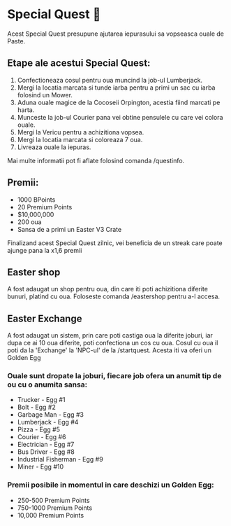 # Special Quest 🐰

Acest Special Quest presupune ajutarea iepurasului sa vopseasca ouale de Paste.

## Etape ale acestui Special Quest:
1. Confectioneaza cosul pentru oua muncind la job-ul Lumberjack.
2. Mergi la locatia marcata si tunde iarba pentru a primi un sac cu iarba folosind un Mower.
3. Aduna ouale magice de la Cocoseii Orpington, acestia fiind marcati pe harta.
4. Munceste la job-ul Courier pana vei obtine pensulele cu care vei colora ouale.
5. Mergi la Vericu pentru a achizitiona vopsea.
6. Mergi la locatia marcata si coloreaza 7 oua.
7. Livreaza ouale la iepuras.

Mai multe informatii pot fi aflate folosind comanda /questinfo.

## Premii:
- 1000 BPoints
- 20 Premium Points
- $10,000,000
- 200 oua
- Sansa de a primi un Easter V3 Crate

Finalizand acest Special Quest zilnic, vei beneficia de un streak care poate ajunge pana la x1,6 premii


## Easter shop
A fost adaugat un shop pentru oua, din care iti poti achizitiona diferite bunuri, platind cu oua. Foloseste comanda /eastershop pentru a-l accesa.


## Easter Exchange
A fost adaugat un sistem, prin care poti castiga oua la diferite joburi, iar dupa ce ai 10 oua diferite, poti confectiona un cos cu oua. Cosul cu oua il poti da la 'Exchange' la 'NPC-ul' de la /startquest. Acesta iti va oferi un Golden Egg

### Ouale sunt dropate la joburi, fiecare job ofera un anumit tip de ou cu o anumita sansa:
- Trucker - Egg #1
- Bolt - Egg #2
- Garbage Man - Egg #3
- Lumberjack - Egg #4
- Pizza - Egg #5
- Courier - Egg #6
- Electrician - Egg #7
- Bus Driver - Egg #8
- Industrial Fisherman - Egg #9
- Miner - Egg #10

### Premii posibile in momentul in care deschizi un Golden Egg:
- 250-500 Premium Points
- 750-1000 Premium Points
- 10,000 Premium Points
